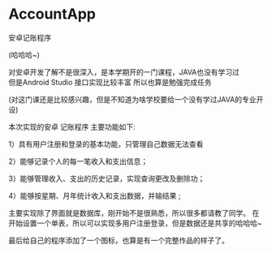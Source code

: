 # AccountApp
安卓记账程序

(哈哈哈~)

对安卓开发了解不是很深入，是本学期开的一门课程，JAVA也没有学习过  
但是Android Studio 接口实现比较丰富 所以也算是勉强完成任务 

(对这门课还是比较感兴趣，但是不知道为啥学校要给一个没有学过JAVA的专业开设)

本次实现的安卓 记账程序 主要功能如下:

1）具有用户注册和登录的基本功能，只管理自己数据无法查看 

2）能够记录个人的每一笔收入和支出信息；

3）能够管理收入、支出的历史记录，实现查询更改及删除功；

4）能够按星期、月年统计收入和支出数据，并输结果 ;


主要实现除了界面就是数据库，刚开始不是很熟悉，所以很多都请教了同学。
在开始设置一个单表，所以可以实现多用户注册登录，但是数据还是共享的哈哈哈~

最后给自己的程序添加了一个图标，也算是有一个完整作品的样子了。

